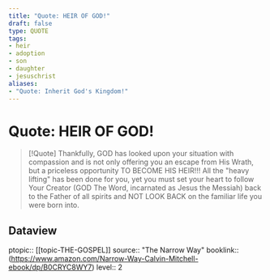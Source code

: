 ```yaml
---
title: "Quote: HEIR OF GOD!"
draft: false
type: QUOTE
tags:
- heir
- adoption
- son
- daughter
- jesuschrist
aliases:
- "Quote: Inherit God's Kingdom!"
---
```


# Quote: HEIR OF GOD!
> [!Quote]
> Thankfully, GOD has looked upon your situation with compassion and is not only offering you an escape from His Wrath, but a priceless opportunity TO BECOME HIS HEIR!!! All the "heavy lifting" has been done for you, yet you must set your heart to follow Your Creator (GOD The Word, incarnated as Jesus the Messiah) back to the Father of all spirits and NOT LOOK BACK on the familiar life you were born into.

## Dataview
ptopic:: [[topic-THE-GOSPEL]]
source:: "The Narrow Way"
booklink:: (https://www.amazon.com/Narrow-Way-Calvin-Mitchell-ebook/dp/B0CRYC8WY7)
level:: 2
